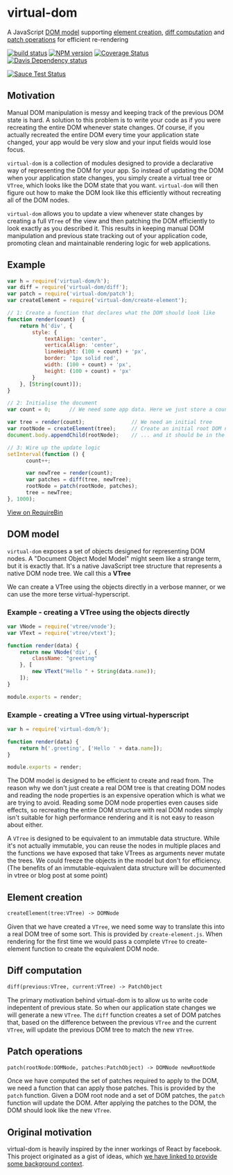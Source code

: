 # virtual-dom

A JavaScript [DOM model](#dom-model) supporting [element creation](#element-creation), [diff computation](#diff-computation) and [patch operations](#patch-operations) for efficient re-rendering

[![build status][1]][2]
[![NPM version][3]][4]
[![Coverage Status][5]][6]
[![Davis Dependency status][7]][8]


[![Sauce Test Status](https://saucelabs.com/browser-matrix/mattesch.svg)](https://saucelabs.com/u/mattesch)

## Motivation

Manual DOM manipulation is messy and keeping track of the previous DOM state is hard. A solution to this problem is to write your code as if you were recreating the entire DOM whenever state changes. Of course, if you actually recreated the entire DOM every time your application state changed, your app would be very slow and your input fields would lose focus.

`virtual-dom` is a collection of modules designed to provide a declarative way of representing the DOM for your app. So instead of updating the DOM when your application state changes, you simply create a virtual tree or `VTree`, which looks like the DOM state that you want. `virtual-dom` will then figure out how to make the DOM look like this efficiently without recreating all of the DOM nodes.

`virtual-dom` allows you to update a view whenever state changes by creating a full `VTree` of the view and then patching the DOM efficiently to look exactly as you described it. This results in keeping manual DOM manipulation and previous state tracking out of your application code, promoting clean and maintainable rendering logic for web applications.

## Example

```javascript
var h = require('virtual-dom/h');
var diff = require('virtual-dom/diff');
var patch = require('virtual-dom/patch');
var createElement = require('virtual-dom/create-element');

// 1: Create a function that declares what the DOM should look like
function render(count)  {
    return h('div', {
        style: {
            textAlign: 'center',
            verticalAlign: 'center',
            lineHeight: (100 + count) + 'px',
            border: '1px solid red',
            width: (100 + count) + 'px',
            height: (100 + count) + 'px'
        }
    }, [String(count)]);
}

// 2: Initialise the document
var count = 0;      // We need some app data. Here we just store a count.

var tree = render(count);               // We need an initial tree
var rootNode = createElement(tree);     // Create an initial root DOM node ...
document.body.appendChild(rootNode);    // ... and it should be in the document

// 3: Wire up the update logic
setInterval(function () {
      count++;

      var newTree = render(count);
      var patches = diff(tree, newTree);
      rootNode = patch(rootNode, patches);
      tree = newTree;
}, 1000);
```
[View on RequireBin](http://requirebin.com/?gist=5492847b9a9025e64bab)

## DOM model

`virtual-dom` exposes a set of objects designed for representing DOM nodes. A "Document Object Model Model" might seem like a strange term, but it is exactly that. It's a native JavaScript tree structure that represents a native DOM node tree. We call this a **VTree**

We can create a VTree using the objects directly in a verbose manner, or we can use the more terse virtual-hyperscript.

### Example - creating a VTree using the objects directly

```javascript
var VNode = require('vtree/vnode');
var VText = require('vtree/vtext');

function render(data) {
    return new VNode('div', {
        className: "greeting"
    }, [
        new VText("Hello " + String(data.name));
    ]);
}

module.exports = render;
```
### Example - creating a VTree using virtual-hyperscript

```javascript
var h = require('virtual-dom/h');

function render(data) {
    return h('.greeting', ['Hello ' + data.name]);
}

module.exports = render;
```

The DOM model is designed to be efficient to create and read from. The reason why we don't just create a real DOM tree is that creating DOM nodes and reading the node properties is an expensive operation which is what we are trying to avoid. Reading some DOM node properties even causes side effects, so recreating the entire DOM structure with real DOM nodes simply isn't suitable for high performance rendering and it is not easy to reason about either.

A `VTree` is designed to be equivalent to an immutable data structure. While it's not actually immutable, you can reuse the nodes in multiple places and the functions we have exposed that take VTrees as arguments never mutate the trees. We could freeze the objects in the model but don't for efficiency. (The benefits of an immutable-equivalent data structure will be documented in vtree or blog post at some point)



## Element creation

```ocaml
createElement(tree:VTree) -> DOMNode
```

Given that we have created a `VTree`, we need some way to translate this into a real DOM tree of some sort. This is provided by `create-element.js`. When rendering for the first time we would pass a complete `VTree` to create-element function to create the equivalent DOM node.

## Diff computation

```ocaml
diff(previous:VTree, current:VTree) -> PatchObject
```

The primary motivation behind virtual-dom is to allow us to write code indepentent of previous state. So when our application state changes we will generate a new `VTree`. The `diff` function creates a set of DOM patches that, based on the difference between the previous `VTree` and the current `VTree`, will update the previous DOM tree to match the new `VTree`.

## Patch operations

```ocaml
patch(rootNode:DOMNode, patches:PatchObject) -> DOMNode newRootNode
```

Once we have computed the set of patches required to apply to the DOM, we need a function that can apply those patches. This is provided by the `patch` function. Given a DOM root node and a set of DOM patches, the `patch` function will update the DOM. After applying the patches to the DOM, the DOM should look like the new `VTree`.


## Original motivation

virtual-dom is heavily inspired by the inner workings of React by facebook. This project originated as a gist of ideas, which [we have linked to provide some background context](https://gist.github.com/Raynos/8414846).

[1]: https://secure.travis-ci.org/Matt-Esch/virtual-dom.svg
[2]: https://travis-ci.org/Matt-Esch/virtual-dom
[3]: https://badge.fury.io/js/virtual-dom.svg
[4]: https://badge.fury.io/js/virtual-dom
[5]: http://img.shields.io/coveralls/Matt-Esch/virtual-dom.svg
[6]: https://coveralls.io/r/Matt-Esch/virtual-dom
[7]: https://david-dm.org/Matt-Esch/virtual-dom.svg
[8]: https://david-dm.org/Matt-Esch/virtual-dom
